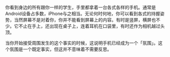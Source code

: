 你看到身边的所有跟你一样的学生，手里都拿着一台各式各样的手机。通常是Android设备占多数，iPhone与之相当。无论何时何地，你可以看到各式的持握姿势，当然屏幕不是对着你，你并不能看到屏幕上的内容。有时是竖屏，横屏也不少。它不止在手上，还出现在桌子上，连着耳机在口袋里，有时还作为相机越过头顶。

当你开始接受周围发生的这个事实的时候，这说明手机已经成为一个「氛围」。这个氛围是一个既定事实，但这并不意味着不需要反思。